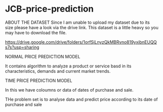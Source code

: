 # JCB-price-prediction
ABOUT THE DATASET
Since I am unable to upload my dataset due to its size please have a look via the drive link.
This dataset is a little heavy so you may have to download the file.

https://drive.google.com/drive/folders/1orfSjLnyzQkMBRvno819yxibnEUQQs7s?usp=sharing

NORMAL PRICE PREDICTION MODEL 

It contains algorithm to analyze a product or service basd in its characteristics, demands and current market trends.


TIME PRICE PREDICTION MODEL

In this we have coloumns or data of dates of purchase and sale.


THe problem set is to analyse data and predict price according to its date of purchase and sale
